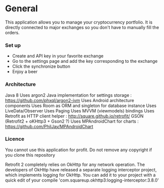 # General #

This application allows you to manage your cryptocurrency portfolio.
It is directly connected to major exchanges so you don't have to manually fill the orders.

### Set up ###

* Create and API key in your favorite exchange
* Go to the settings page and add the key corresponding to the exchange
* Click the synchronize button
* Enjoy a beer

### Architecture ###

Java 8
Uses argon2 Java implementation for settings storage : https://github.com/phxql/argon2-jvm
Uses Android architecture components
Uses Room as ORM and singleton for database instance
Uses LiveData/Observer
Uses Paging
Uses MVVM (viewmodels) bindings
Uses Retrofit as HTTP client helper : http://square.github.io/retrofit/
GSON (Retrofit2 + oKHttp3 + Gson2 ?)
Uses MPAndroidChart for charts : https://github.com/PhilJay/MPAndroidChart

### Licence ###

You cannot use this application for profit.
Do not remove any copyright if you clone this repository


Retrofit 2 completely relies on OkHttp for any network operation. The developers of OkHttp have released a separate logging interceptor project, which implements logging for OkHttp. You can add it to your project with a quick edit of your
compile 'com.squareup.okhttp3:logging-interceptor:3.8.0'